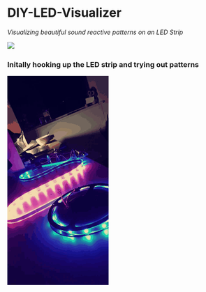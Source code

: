 # DIY-LED-Visualizer
*Visualizing beautiful sound reactive patterns on an LED Strip*

![](<img src="https://github.com/ShreyT-hash/DIY-LED-Visualizer/blob/master/IMG_0051.gif" width="250", height = "250">)
### Initally hooking up the LED strip and trying out patterns
![](https://github.com/ShreyT-hash/DIY-LED-Visualizer/blob/master/2020-03-24_20_52_42.gif)

